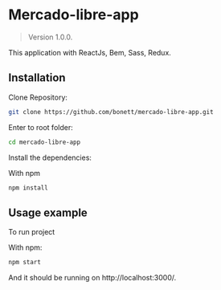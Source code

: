 # Mercado-libre-app

> Version 1.0.0.

This application with ReactJs, Bem, Sass, Redux. 

## Installation

Clone Repository:

```sh
git clone https://github.com/bonett/mercado-libre-app.git
```

Enter to root folder:

```sh
cd mercado-libre-app
```

Install the dependencies:

With npm

```sh
npm install
```

## Usage example

To run project

With npm: 

```sh
npm start
```


And it should be running on http://localhost:3000/.
